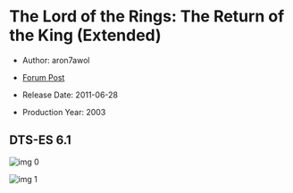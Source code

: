 # The Lord of the Rings: The Return of the King (Extended)

* Author: aron7awol

* [Forum Post](https://www.avsforum.com/threads/bass-eq-for-filtered-movies.2995212/post-56761004)

* Release Date: 2011-06-28
* Production Year: 2003

## DTS-ES 6.1

![img 0](https://i.imgur.com/GgEoJlf.jpg)

![img 1](https://i.imgur.com/U8i9C0w.png)

